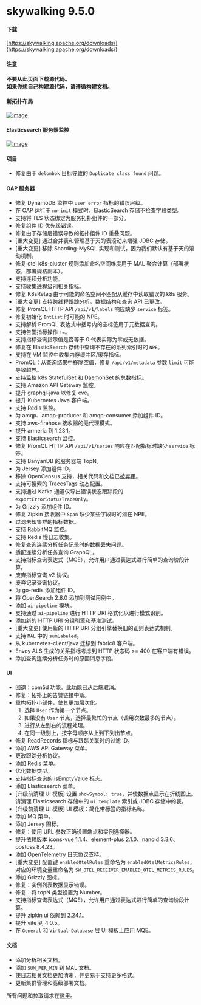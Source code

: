 # skywalking 9.5.0

#### 下载

[https://skywalking.apache.org/downloads/](https://skywalking.apache.org/downloads/)

#### 注意

**不要从此页面下载源代码。  
如果你想自己构建源代码，请遵循[构建文档](https://github.com/apache/skywalking/tree/master/docs/en/guides/How-to-build.md#build-from-github)。**

#### 新拓扑布局

[![image](https://private-user-images.githubusercontent.com/5441976/245800104-34ca963d-43f7-437e-8836-1e93d3b779be.png)](https://private-user-images.githubusercontent.com/5441976/245800104-34ca963d-43f7-437e-8836-1e93d3b779be.png)

#### Elasticsearch 服务器监控

[![image](https://private-user-images.githubusercontent.com/5441976/245801094-9c363aad-9af7-4fe4-bda2-2011f0ba3383.png)](https://private-user-images.githubusercontent.com/5441976/245801094-9c363aad-9af7-4fe4-bda2-2011f0ba3383.png)

#### 项目

- 修复由于 `delombok` 目标导致的 `Duplicate class found` 问题。

#### OAP 服务器

- 修复 DynamoDB 监控中 `user error` 指标的错误层级。
- 在 OAP 运行于 `no-init` 模式时，ElasticSearch 存储不检查字段类型。
- 支持将 TLS 状态绑定为服务拓扑组件的一部分。
- 修复组件 ID 优先级错误。
- 修复由于存储层错误导致的拓扑组件 ID 重叠问题。
- [重大变更] 通过合并表和管理基于天的表滚动来增强 JDBC 存储。
- [重大变更] 移除 Sharding-MySQL 实现和测试，因为我们默认有基于天的滚动机制。
- 修复 otel k8s-cluster 规则添加命名空间维度用于 MAL 聚合计算（部署状态，部署规格副本）。
- 支持连续分析功能。
- 支持收集进程级别相关指标。
- 修复 K8sRetag 由于可能的命名空间不匹配从缓存中读取错误的 k8s 服务。
- [重大变更] 支持跨线程跟踪分析。数据结构和查询 API 已更改。
- 修复 PromQL HTTP API `/api/v1/labels` 响应缺少 `service` 标签。
- 修复初始化 `IntList` 时可能的 NPE。
- 支持解析 PromQL 表达式中括号内的空标签用于元数据查询。
- 支持告警指标操作 `!=`。
- 支持指标查询指示值是否等于 0 代表实际为零或无数据。
- 修复在 ElasticSearch 存储中查询不存在的系列索引时的 `NPE`。
- 支持在 VM 监控中收集内存缓冲区/缓存指标。
- PromQL：从查询结果中移除空值，修复 `/api/v1/metadata` 参数 `limit` 可能导致越界。
- 支持监控 k8s StatefulSet 和 DaemonSet 的总数指标。
- 支持 Amazon API Gateway 监控。
- 提升 graphql-java 以修复 cve。
- 提升 Kubernetes Java 客户端。
- 支持 Redis 监控。
- 为 amqp、amqp-producer 和 amqp-consumer 添加组件 ID。
- 支持 aws-firehose 接收器的无代理模式。
- 提升 armeria 到 1.23.1。
- 支持 Elasticsearch 监控。
- 修复 PromQL HTTP API `/api/v1/series` 响应在匹配指标时缺少 `service` 标签。
- 支持 BanyanDB 的服务器端 TopN。
- 为 Jersey 添加组件 ID。
- 移除 OpenCensus 支持，相关代码和文档已[被弃用](https://opentelemetry.io/blog/2023/sunsetting-opencensus/)。
- 支持可搜索的 TracesTags 动态配置。
- 支持通过 Kafka 通道仅导出错误状态跟踪段的 `exportErrorStatusTraceOnly`。
- 为 Grizzly 添加组件 ID。
- 修复 Zipkin 接收器中 `Span` 缺少某些字段时的潜在 NPE。
- 过滤未知集群的指标数据。
- 支持 RabbitMQ 监控。
- 支持 Redis 慢日志收集。
- 修复查询连续分析任务记录时的数据丢失问题。
- 适配连续分析任务查询 GraphQL。
- 支持指标查询表达式（MQE），允许用户通过表达式进行简单的查询阶段计算。
- 废弃指标查询 v2 协议。
- 废弃记录查询协议。
- 为 go-redis 添加组件 ID。
- 将 OpenSearch 2.8.0 添加到测试用例中。
- 添加 `ai-pipeline` 模块。
- 支持通过 `ai-pipeline` 进行 HTTP URI 格式化以进行模式识别。
- 添加新的 HTTP URI 分组引擎和基准测试。
- [重大变更] 使用新的 HTTP URI 分组引擎替换旧的正则表达式机制。
- 支持 `MAL` 中的 `sumLabeled`。
- 从 kubernetes-client/java 迁移到 fabric8 客户端。
- Envoy ALS 生成的关系指标考虑到 HTTP 状态码 >= 400 在客户端有错误。
- 添加查询连续分析任务时的原因消息字段。

#### UI

- 回退：cpm5d 功能。此功能已从后端取消。
- 修复：拓扑上的告警链接中断。
- 重构拓扑小部件，使其更加层次化。
  1. 选择 `User` 作为第一个节点。
  2. 如果没有 `User` 节点，选择最繁忙的节点（调用次数最多的节点）。
  3. 进行从左到右的流程处理。
  4. 在同一级别上，按字母顺序从上到下列出节点。
- 修复 ReadRecords 指标与跟踪关联时的过滤 ID。
- 添加 AWS API Gateway 菜单。
- 更改跟踪分析协议。
- 添加 Redis 菜单。
- 优化数据类型。
- 支持指标查询的 isEmptyValue 标志。
- 添加 Elasticsearch 菜单。
- [升级前清理 UI 模板] 设置 `showSymbol: true`，并使数据点显示在折线图上。  
  请清理 Elasticsearch 存储中的 `ui_template` 索引或 JDBC 存储中的表。
- [升级前清理 UI 模板] UI 模板：简化带标签的指标名称。
- 添加 MQ 菜单。
- 添加 Jersey 图标。
- 修复：使用 URL 参数正确设置端点和实例选择器。
- 提升依赖版本 icons-vue 1.1.4、element-plus 2.1.0、nanoid 3.3.6、postcss 8.4.23。
- 添加 OpenTelemetry 日志协议支持。
- [重大变更] 配置键 `enabledOtelRules` 重命名为 `enabledOtelMetricsRules`，  
  对应的环境变量重命名为 `SW_OTEL_RECEIVER_ENABLED_OTEL_METRICS_RULES`。
- 添加 Grizzly 图标。
- 修复：实例列表数据显示错误。
- 修复：将 topN 类型设置为 Number。
- 支持指标查询表达式（MQE），允许用户通过表达式进行简单的查询阶段计算。
- 提升 zipkin ui 依赖到 2.24.1。
- 提升 vite 到 4.0.5。
- 在 `General` 和 `Virtual-Database` 层 UI 模板上应用 MQE。

#### 文档

- 添加分析相关文档。
- 添加 `SUM_PER_MIN` 到 MAL 文档。
- 使日志相关文档更加清晰，并更易于支持更多格式。
- 更新集群管理和高级部署文档。

所有问题和拉取请求在[这里](https://github.com/apache/skywalking/milestone/169?closed=1)。
```